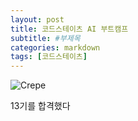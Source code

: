 ```yaml
---
layout: post
title: 코드스테이츠 AI 부트캠프
subtitle: #부제목
categories: markdown
tags: [코드스테이츠]
---
```


![Crepe](https://img1.daumcdn.net/thumb/R1280x0/?scode=mtistory2&fname=https%3A%2F%2Fblog.kakaocdn.net%2Fdn%2FX4Cpl%2FbtrxdOtjPkL%2F5VLtnBOwRjesz4OVtC9es1%2Fimg.jpg)

13기를 합격했다